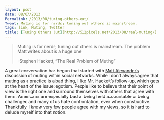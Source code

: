 ```yaml
---
layout: post
date: 08/07/2013
Permalink: /2013/08/tuning-others-out/
Tweet: Muting is for nerds; tuning out others is mainstream.
tags: link, Muting, Twitter
title: [Tuning Others Out](http://512pixels.net/2013/08/real-muting/)
---
```


<blockquote>
  <p>Muting is for nerds; tuning out others is mainstream. The problem Matt writes about is a huge one.</p>
  
  <p>-Stephen Hackett, &#8220;The Real Problem of Muting&#8221;</p>
</blockquote>

<p>A great conversation has begun that started with <a href="http://one37.net/blog/7/8/2013/muting" title="Muting - One37">Matt Alexander&#8217;s</a> discussion of muting within social networks. While I don&#8217;t always agree that muting as a practice is a bad thing, I like Mr. Hackett&#8217;s follow-up, which gets at the heart of the issue: egotism. People like to believe that their point of view is the right one and surround themselves with others that agree with them. Americans are especially bad at being held accountable or being challenged and many of us hate confrontation, even when constructive. Thankfully, I <em>know</em> very few people agree with my views, so it is hard to delude myself into that notion.</p>
